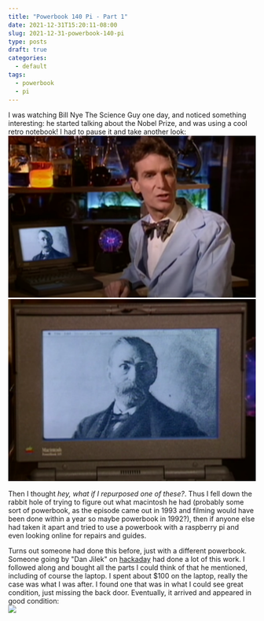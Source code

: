 ```yaml
---
title: "Powerbook 140 Pi - Part 1"
date: 2021-12-31T15:20:11-08:00
slug: 2021-12-31-powerbook-140-pi
type: posts
draft: true
categories:
  - default
tags:
  - powerbook 
  - pi
---
```


I was watching Bill Nye The Science Guy one day, and noticed something interesting: he started talking about the Nobel Prize, and was using a cool retro notebook! I had to pause it and take another look:  
![bill-nye](/bill-nye-zoomed-out.png)
![powebook](/powerbook.png)

Then I thought _hey, what if I repurposed one of these?_. Thus I fell down the rabbit hole of trying to figure out what macintosh he had (probably some sort of powerbook, as the episode came out in 1993 and filming would have been done within a year so maybe powerbook in 1992?), then if anyone else had taken it apart and tried to use a powerbook with a raspberry pi and even looking online for repairs and guides.

Turns out someone had done this before, just with a different powerbook. Someone going by "Dan Jilek" on [hackaday](https://hackaday.io/project/173252-raspberry-pi-powerbook) had done a lot of this work. I followed along and bought all the parts I could think of that he mentioned, including of course the laptop. I spent about $100 on the laptop, really the case was what I was after. I found one that was in what I could see great condition, just missing the back door. Eventually, it arrived and appeared in good condition:  
![](/powerbook-140.jpg)
